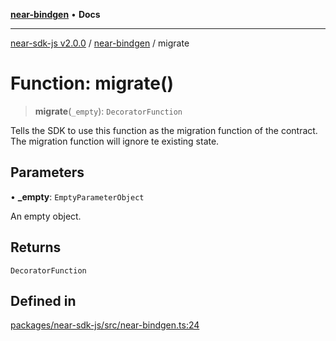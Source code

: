 [**near-bindgen**](../README.md) • **Docs**

***

[near-sdk-js v2.0.0](../../packages.md) / [near-bindgen](../README.md) / migrate

# Function: migrate()

> **migrate**(`_empty`): `DecoratorFunction`

Tells the SDK to use this function as the migration function of the contract.
The migration function will ignore te existing state.

## Parameters

• **\_empty**: `EmptyParameterObject`

An empty object.

## Returns

`DecoratorFunction`

## Defined in

[packages/near-sdk-js/src/near-bindgen.ts:24](https://github.com/dim-daskalov/near-sdk-js/blob/d4e93da29f43ee9e262e0388b0ccb37cc87b3bae/packages/near-sdk-js/src/near-bindgen.ts#L24)
